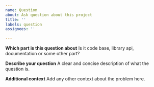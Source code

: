 ```yaml
---
name: Question
about: Ask question about this project
title: ''
labels: question
assignees: ''

---
```


**Which part is this question about**
Is it code base, library api, documentation or some other part?

**Describe your question**
A clear and concise description of what the question is.

**Additional context**
Add any other context about the problem here.
